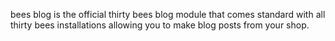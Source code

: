 bees blog is the official thirty bees blog module that comes standard with all thirty bees installations allowing you to make blog posts from your shop.
